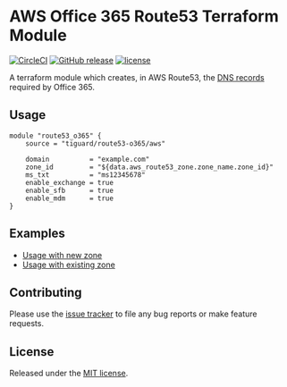 # AWS Office 365 Route53 Terraform Module

[![CircleCI](https://circleci.com/gh/tiguard/terraform-aws-route53-o365.svg?style=shield)](https://circleci.com/gh/tiguard/terraform-aws-route53-o365)
[![GitHub release](https://img.shields.io/github/release/tiguard/terraform-aws-route53-o365.svg?style=flat-square)](https://github.com/tiguard/terraform-aws-route53-o365/releases)
[![license](https://img.shields.io/github/license/tiguard/terraform-aws-route53-o365.svg?style=flat-square)](https://github.com/tiguard/terraform-aws-route53-o365/blob/master/LICENSE.md)

A terraform module which creates, in AWS Route53, the [DNS records](https://support.office.com/article/External-Domain-Name-System-records-for-Office-365-c0531a6f-9e25-4f2d-ad0e-a70bfef09ac0) required by Office 365.

## Usage

```hcl
module "route53_o365" {
    source = "tiguard/route53-o365/aws"

    domain          = "example.com"
    zone_id         = "${data.aws_route53_zone.zone_name.zone_id}"
    ms_txt          = "ms12345678"
    enable_exchange = true
    enable_sfb      = true
    enable_mdm      = true
}
```

## Examples

* [Usage with new zone](examples/new-zone/README.md)
* [Usage with existing zone](examples/existing-zone/README.md)

## Contributing

Please use the [issue tracker](https://github.com/tiguard/terraform-aws-route53-o365/issues) to file any bug reports or make feature requests.

## License

Released under the [MIT license](LICENSE.md).

